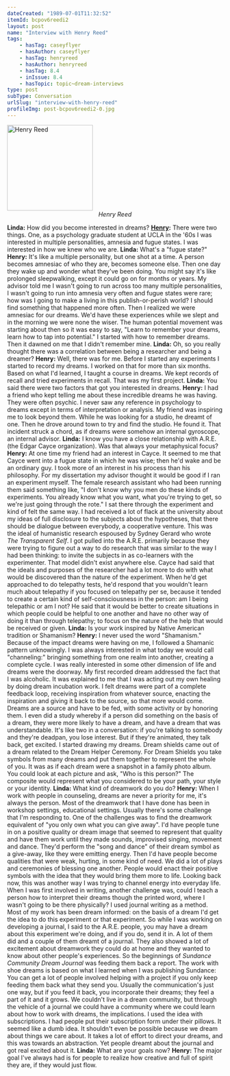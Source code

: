 ```yaml
---
dateCreated: "1989-07-01T11:32:52"
itemId: bcpov6reedi2
layout: post
name: "Interview with Henry Reed"
tags:
    - hasTag: caseyflyer
    - hasAuthor: caseyflyer
    - hasTag: henryreed
    - hasAuthor: henryreed
    - hasTag: 8.4
    - inIssue: 8.4
    - hasTopic: topic~dream-interviews
type: post
subType: Conversation
urlSlug: "interview-with-henry-reed"
profileImg: post-bcpov6reedi2-0.jpg
---
```


<img src="../images/post-bcpov6reedi2-0.jpg" width="200" height="auto" alt="Henry Reed"/>
<!--nopreview--><div style="text-align:center"><i>Henry Reed</i></div><!--/nopreview-->

**Linda:** How did you become interested in dreams?
**[Henry](../@henryreed):** There were two things. One, as a psychology graduate student at UCLA in the '60s I was interested in multiple personalities, amnesia and fugue states. I was interested in how we knew who we are.
**Linda:** What's a "fugue state?"
**Henry:** It's like a multiple personality, but one shot at a time. A person becomes amnesiac of who they are, becomes someone else. Then one day they wake up and wonder what they've been doing. You might say it's like prolonged sleepwalking, except it could go on for months or years. My advisor told me I wasn't going to run across too many multiple personalities, I wasn't going to run into amnesia very often and fugue states were rare; how was I going to make a living in this publish-or-perish world? I should find something that happened more often. Then I realized we were amnesiac for our dreams. We'd have these experiences while we slept and in the morning we were none the wiser. The human potential movement was starting about then so it was easy to say, "Learn to remember your dreams, learn how to tap into potential." I started with how to remember dreams. Then it dawned on me that I didn't remember mine.
**Linda:** Oh, so you really thought there was a correlation between being a researcher and being a dreamer?
**Henry:** Well, there was for me. Before I started any experiments I started to record my dreams. I worked on that for more than six months. Based on what I'd learned, I taught a course in dreams. We kept records of recall and tried experiments in recall. That was my first project.
**Linda:** You said there were two factors that got you interested in dreams.
**Henry:** I had a friend who kept telling me about these incredible dreams he was having. They were often psychic. I never saw any reference in psychology to dreams except in terms of interpretation or analysis. My friend was inspiring me to look beyond them. While he was looking for a studio, he dreamt of one. Then he drove around town to try and find the studio. He found it. That incident struck a chord, as if dreams were somehow an internal gyroscope, an internal advisor.
**Linda:** I know you have a close relationship with A.R.E. (the Edgar Cayce organization). Was that always your metaphysical focus? **Henry:** At one time my friend had an interest in Cayce. It seemed to me that Cayce went into a fugue state in which he was wise; then he'd wake and be an ordinary guy. I took more of an interest in his process than his philosophy.
For my dissertation my advisor thought it would be good if I ran an experiment myself. The female research assistant who had been running them said something like, "I don't know why you men do these kinds of experiments. You already know what you want, what you're trying to get, so we're just going through the rote." I sat there through the experiment and kind of felt the same way.
I had received a lot of flack at the university about my ideas of full disclosure to the subjects about the hypotheses, that there should be dialogue between everybody, a cooperative venture. This was the ideal of humanistic research espoused by Sydney Gerard who wrote _The Transparent Self_.
I got pulled into the A.R.E. primarily because they were trying to figure out a way to do research that was similar to the way I had been thinking: to invite the subjects in as co-learners with the experimenter. That model didn't exist anywhere else.
Cayce had said that the ideals and purposes of the researcher had a lot more to do with what would be discovered than the nature of the experiment. When he'd get approached to do telepathy tests, he'd respond that you wouldn't learn much about telepathy if you focused on telepathy per se, because it tended to create a certain kind of self-consciousness in the person: am I being telepathic or am I not? He said that it would be better to create situations in which people could be helpful to one another and have no other way of doing it than through telepathy; to focus on the nature of the help that would be received or given.
**Linda:** Is your work inspired by Native American tradition or Shamanism?
**Henry:** I never used the word "Shamanism." Because of the impact dreams were having on me, I followed a Shamanic pattern unknowingly. I was always interested in what today we would call "channeling:" bringing something from one realm into another, creating a complete cycle. I was really interested in some other dimension of life and dreams were the doorway.
My first recorded dream addressed the fact that I was alcoholic. It was explained to me that I was acting out my own healing by doing dream incubation work.
I felt dreams were part of a complete feedback loop, receiving inspiration from whatever source, enacting the inspiration and giving it back to the source, so that more would come. Dreams are a source and have to be fed, with some activity or by honoring them. I even did a study whereby if a person did something on the basis of a dream, they were more likely to have a dream, and have a dream that was understandable. It's like two in a conversation: if you're talking to somebody and they're deadpan, you lose interest. But if they're animated, they talk back, get excited.
I started drawing my dreams. Dream shields came out of a dream related to the Dream Helper Ceremony. For Dream Shields you take symbols from many dreams and put them together to represent the whole of you. It was as if each dream were a snapshot in a family photo album. You could look at each picture and ask, "Who is this person?" The composite would represent what you considered to be your path, your style or your identity.
**Linda:** What kind of dreamwork do you do?
**Henry:** When I work with people in counseling, dreams are never a priority for me, it's always the person. Most of the dreamwork that I have done has been in workshop settings, educational settings. Usually there's some challenge that I'm responding to.
One of the challenges was to find the dreamwork equivalent of "you only own what you can give away". I'd have people tune in on a positive quality or dream image that seemed to represent that quality and have them work until they made sounds, improvised singing, movement and dance. They'd perform the "song and dance" of their dream symbol as a give-away, like they were emitting energy. Then I'd have people become qualities that were weak, hurting, in some kind of need. We did a lot of plays and ceremonies of blessing one another. People would enact their positive symbols with the idea that they would bring them more to life. Looking back now, this was another way I was trying to channel energy into everyday life.
When I was first involved in writing, another challenge was, could I teach a person how to interpret their dreams though the printed word, where I wasn't going to be there physically? I used journal writing as a method.
Most of my work has been dream informed: on the basis of a dream I'd get the idea to do this experiment or that experiment. So while I was working on developing a journal, I said to the A.R.E. people, you may have a dream about this experiment we're doing, and if you do, send it in. A lot of them did and a couple of them dreamt of a journal. They also showed a lot of excitement about dreamwork they could do at home and they wanted to know about other people's experiences. So the beginnings of _Sundance Community Dream Journal_ was feeding them back a report.
The work with shoe dreams is based on what I learned when I was publishing Sundance: You can get a lot of people involved helping with a project if you only keep feeding them back what they send you. Usually the communication's just one way, but if you feed it back, you incorporate their dreams; they feel a part of it and it grows. We couldn't live in a dream community, but through the vehicle of a journal we could have a community where we could learn about how to work with dreams, the implications.
I used the idea with subscriptions. I had people put their subscription form under their pillows. It seemed like a dumb idea. It shouldn't even be possible because we dream about things we care about. It takes a lot of effort to direct your dreams, and this was towards an abstraction. Yet people dreamt about the journal and got real excited about it.
**Linda:** What are your goals now?
**Henry:** The major goal I've always had is for people to realize how creative and full of spirit they are, if they would just flow.
